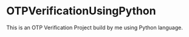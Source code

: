 # OTPVerificationUsingPython
This is an OTP Verification Project build by me using Python language.
